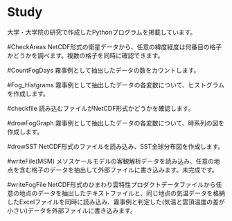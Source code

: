 # Study

大学・大学院の研究で作成したPythonプログラムを掲載しています。

#CheckAreas
 NetCDF形式の衛星データから、任意の緯度経度は何番目の格子かどうかを調べます。複数の格子を同時に確認できます。

#CountFogDays
 霧事例として抽出したデータの数をカウントします。

#Fog_Histgrams
 霧事例として抽出したデータの各変数について、ヒストグラムを作成します。

#checkfile
 読み込むファイルがNetCDF形式かどうかを確認します。

#drowFogGraph
 霧事例として抽出したデータの各変数について、時系列の図を作成します。

#drowSST
 NetCDF形式のファイルを読み込み、SST全球分布図を作成します。

#writeFile(MSM)
 メソスケールモデルの客観解析データを読み込み、任意の地点を含む格子のデータを抽出して外部ファイルに書き込みます。未完成です。

#writeFogFile
 NetCDF形式のひまわり雲特性プロダクトデータファイルから任意の地点のデータを抽出したテキストファイルと、同じ地点の気温データを格納したExcelファイルを同時に読み込み、霧事例と判定した(気温と雲頂温度の差が小さい)データを外部ファイルに書き込みます。
  
